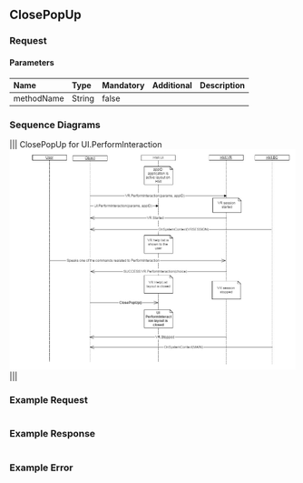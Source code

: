 ## ClosePopUp


### Request

#### Parameters

|Name|Type|Mandatory|Additional|Description|
|:---|:---|:--------|:---------|:----------|
|methodName|String|false|||

### Sequence Diagrams
|||
ClosePopUp for UI.PerformInteraction
![ClosePopUp](./assets/ClosePopUp.png)
|||

### Example Request

```json

```
### Example Response

```json

```

### Example Error

```json

```
